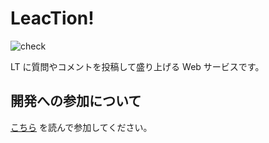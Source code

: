 # LeacTion!

![check](https://github.com/tegehoge/LeacTion/workflows/check/badge.svg?branch=master)

LT に質問やコメントを投稿して盛り上げる Web サービスです。

## 開発への参加について

[こちら](CONTRIBUTING.md) を読んで参加してください。